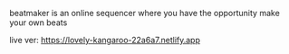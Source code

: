 beatmaker is an online sequencer where you have the opportunity make your own beats

live ver: https://lovely-kangaroo-22a6a7.netlify.app
